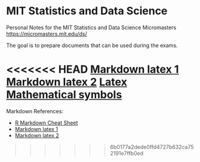 # MIT Statistics and Data Science

Personal Notes for the MIT Statistics and Data Science Micromasters
https://micromasters.mit.edu/ds/

The goal is to prepare documents that can be used during the exams.  

<<<<<<< HEAD
[Markdown latex 1](https://victoromondi1997.github.io/blog/latex/markdown/2020/07/03/Markdown-LaTeX.html)
[Markdown latex 2](https://rpruim.github.io/s341/S19/from-class/MathinRmd.html)
[Latex Mathematical symbols](https://www.caam.rice.edu/~heinken/latex/symbols.pdf)
=======
Markdown References:

* [R Markdown Cheat Sheet](https://www.rstudio.com/wp-content/uploads/2015/02/rmarkdown-cheatsheet.pdf)
* [Markdown latex 1](https://victoromondi1997.github.io/blog/latex/markdown/2020/07/03/Markdown-LaTeX.html)
* [Markdown latex 2](https://rpruim.github.io/s341/S19/from-class/MathinRmd.html)
>>>>>>> 6b0177a2dede0ffd4727b632ca752191e7ffb0ed

